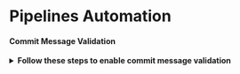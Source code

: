 # Pipelines Automation

#### Commit Message Validation

<details>
<summary><b>Follow these steps to enable commit message validation</b></summary>

- Install Husky:
  ```bash
  npm install husky
  ```

- Initialize Husky:
  ```bash
  npx husky init
  ```
- Copy commit-msg to your .husky directory.
</details>
